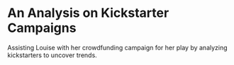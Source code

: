 # An Analysis on Kickstarter Campaigns
Assisting Louise with her crowdfunding campaign for her play by analyzing kickstarters to uncover trends.

